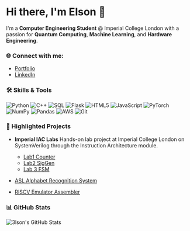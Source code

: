 # Hi there, I'm Elson 👋

I'm a **Computer Engineering Student** @ Imperial College London with a passion for **Quantum Computing**, **Machine Learning**, and **Hardware Engineering**.

### 🌐 Connect with me:
- [Portfolio](https://d2jecik5c1jnhj.cloudfront.net/) 
- [LinkedIn](https://www.linkedin.com/in/elson-tho-267190215/) 

### 🛠️ Skills & Tools
![Python](https://img.shields.io/badge/Python-3776AB?style=flat&logo=python&logoColor=white)
![C++](https://img.shields.io/badge/C%2B%2B-00599C?style=flat&logo=c%2B%2B&logoColor=white)
![SQL](https://img.shields.io/badge/SQL-4479A1?style=flat&logo=postgresql&logoColor=white)
![Flask](https://img.shields.io/badge/Flask-000000?style=flat&logo=flask&logoColor=white)
![HTML5](https://img.shields.io/badge/HTML5-E34F26?style=flat&logo=html5&logoColor=white)
![JavaScript](https://img.shields.io/badge/JavaScript-F7DF1E?style=flat&logo=javascript&logoColor=black)
![PyTorch](https://img.shields.io/badge/PyTorch-EE4C2C?style=flat&logo=pytorch&logoColor=white)
![NumPy](https://img.shields.io/badge/NumPy-013243?style=flat&logo=numpy&logoColor=white)
![Pandas](https://img.shields.io/badge/Pandas-150458?style=flat&logo=pandas&logoColor=white)
![AWS](https://img.shields.io/badge/AWS-232F3E?style=flat&logo=amazonaws&logoColor=white)
![Git](https://img.shields.io/badge/Git-F05032?style=flat&logo=git&logoColor=white)


### 🚀 Highlighted Projects
- **Imperial IAC Labs**
  Hands-on lab project at Imperial College London on SystemVerilog through the Instruction Architecture module.
  - [Lab1 Counter](https://github.com/3lson/Lab1-Counter)
  - [Lab2 SigGen](https://github.com/3lson/IAC-Lab2-SigGen) 
  - [Lab 3 FSM](https://github.com/3lson/IAC-Lab3-FSM)

- [ASL Alphabet Recognition System](https://github.com/3lson/ASLModelProj)
- [RISCV Emulator Assembler](https://github.com/3lson/RISCVEmulatorandAssemblerVer2.0)

### 📊 GitHub Stats
![3lson's GitHub Stats](https://github-readme-stats.vercel.app/api?username=3lson&show_icons=true&theme=default)


